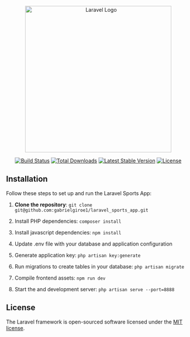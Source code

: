 <p align="center"><a href="https://laravel.com" target="_blank"><img src="https://raw.githubusercontent.com/laravel/art/master/logo-lockup/5%20SVG/2%20CMYK/1%20Full%20Color/laravel-logolockup-cmyk-red.svg" width="400" alt="Laravel Logo"></a></p>

<p align="center">
<a href="https://github.com/laravel/framework/actions"><img src="https://github.com/laravel/framework/workflows/tests/badge.svg" alt="Build Status"></a>
<a href="https://packagist.org/packages/laravel/framework"><img src="https://img.shields.io/packagist/dt/laravel/framework" alt="Total Downloads"></a>
<a href="https://packagist.org/packages/laravel/framework"><img src="https://img.shields.io/packagist/v/laravel/framework" alt="Latest Stable Version"></a>
<a href="https://packagist.org/packages/laravel/framework"><img src="https://img.shields.io/packagist/l/laravel/framework" alt="License"></a>
</p>

## Installation

Follow these steps to set up and run the Laravel Sports App:

1. **Clone the repository**:
   `git clone git@github.com:gabrielgiroe1/laravel_sports_app.git`

2. Install PHP dependencies:
   `composer install`
3. Install javascript dependencies:
   `npm install`

4. Update .env file with your database and application configuration

5. Generate application key:
   `php artisan key:generate`

6. Run migrations to create tables in your database:
   `php artisan migrate`

7. Compile frontend assets:
   `npm run dev`

8. Start the and development server:
   `php artisan serve --port=8888`

## License

The Laravel framework is open-sourced software licensed under the [MIT license](https://opensource.org/licenses/MIT).
